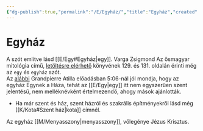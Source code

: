 ```yaml
---
{"dg-publish":true,"permalink":"/E/Egyház/","title":"Egyház","created":"2024-02-12T04:49","updated":"2025-06-07T22:58"}
---
```



# Egyház

A szót említve lásd [[E/Egy#Egyház\|egy]]. Varga Zsigmond Az ősmagyar mitológia című, [letöltésre elérhető](https://mega.nz/file/NzVgjYyJ#NwRtPkXGAY5s_k4gsvVwfaByPvBeGaVBLlXqhDoGefU) könyvének 129. és 131. oldalán érinti még az `egy` és `egyház` szót.  
Az [alábbi](https://youtu.be/5qLoX6R_IGk) Grandpierre Atilla előadásban 5:06-nál jól mondja, hogy az egyház Egynek a Háza, tehát az [[E/Egy\|egy]] itt nem egyszerűen szent jelentésű, nem melléknévként értelmezendő, ahogy mások ajánlották.  
- Ha már szent és ház, szent házról és szakrális építményekről lásd még [[K/Kota#Szent ház\|kota]] címnél.

Az egyház [[M/Menyasszony\|menyasszony]], vőlegénye Jézus Krisztus.  